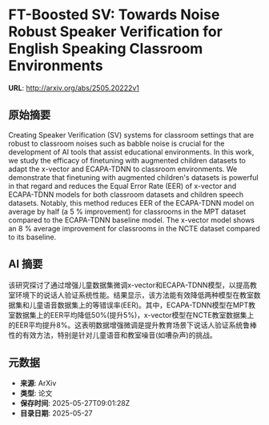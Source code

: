 # FT-Boosted SV: Towards Noise Robust Speaker Verification for English Speaking Classroom Environments

**URL**: http://arxiv.org/abs/2505.20222v1

## 原始摘要

Creating Speaker Verification (SV) systems for classroom settings that are
robust to classroom noises such as babble noise is crucial for the development
of AI tools that assist educational environments. In this work, we study the
efficacy of finetuning with augmented children datasets to adapt the x-vector
and ECAPA-TDNN to classroom environments. We demonstrate that finetuning with
augmented children's datasets is powerful in that regard and reduces the Equal
Error Rate (EER) of x-vector and ECAPA-TDNN models for both classroom datasets
and children speech datasets. Notably, this method reduces EER of the
ECAPA-TDNN model on average by half (a 5 % improvement) for classrooms in the
MPT dataset compared to the ECAPA-TDNN baseline model. The x-vector model shows
an 8 % average improvement for classrooms in the NCTE dataset compared to its
baseline.


## AI 摘要

该研究探讨了通过增强儿童数据集微调x-vector和ECAPA-TDNN模型，以提高教室环境下的说话人验证系统性能。结果显示，该方法能有效降低两种模型在教室数据集和儿童语音数据集上的等错误率(EER)。其中，ECAPA-TDNN模型在MPT教室数据集上的EER平均降低50%(提升5%)，x-vector模型在NCTE教室数据集上的EER平均提升8%。这表明数据增强微调是提升教育场景下说话人验证系统鲁棒性的有效方法，特别是针对儿童语音和教室噪音(如嘈杂声)的挑战。

## 元数据

- **来源**: ArXiv
- **类型**: 论文
- **保存时间**: 2025-05-27T09:01:28Z
- **目录日期**: 2025-05-27
